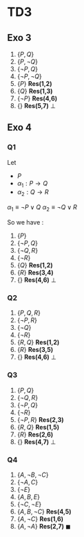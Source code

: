 # TD3
## Exo 3
1. $\{P,Q\}$
2. $\{P,\lnot Q\}$
3. $\{\lnot P, Q\}$
4. $\{\lnot P,\lnot Q\}$
5. $\{P\}$ **Res(1,2)**
6. $\{Q\}$ **Res(1,3)**
7. $\{\lnot P\}$ **Res(4,6)**
8. $\{\}$ **Res(5,7)** $\bot$

## Exo 4
### Q1
Let 
- $P$ 
- $\alpha_1 : P \rightarrow Q$ 
- $\alpha_2 : Q \rightarrow R$

$\alpha_1 \equiv \lnot P \lor Q$
$\alpha_2 \equiv \lnot Q \lor R$

So we have : 
1. $\{P\}$
2. $\{\lnot P,Q\}$
3. $\{\lnot Q,R\}$
4. $\{\lnot R\}$
5. $\{ Q \}$ **Res(1,2)**
6. $\{R\}$ **Res(3,4)** 
7. $\{\}$ **Res(4,6)** $\bot$

### Q2

1. $\{P,Q,R\}$
2. $\{\lnot P,R\}$
3. $\{\lnot Q\}$
4. $\{\lnot R\}$
5. $\{ R, Q \}$ **Res(1,2)**
6. $\{ R \}$ **Res(3,5)** 
7. $\{\}$ **Res(4,6)** $\bot$

### Q3 
1. $\{P,Q\}$
2. $\{\lnot Q,R\}$
3. $\{\lnot P,Q\}$
4. $\{\lnot R\}$
5. $\{ \lnot P, R \}$ **Res(2,3)**
6. $\{ R, Q\}$ **Res(1,5)**
7. $\{ R \}$ **Res(2,6)** 
8. $\{\}$ **Res(4,7)** $\bot$

### Q4
1. $\{A,\lnot B,\lnot C\}$
2. $\{\lnot A,C\}$
3. $\{\lnot E\}$
4. $\{A,B,E\}$
5. $\{\lnot C,\lnot E\}$
6. $\{ A, B,\lnot C\}$ **Res(4,5)**
7. $\{ A, \lnot C\}$ **Res(1,6)**
8. $\{ A ,\lnot A\}$ **Res(2,7)** $\blacksquare$